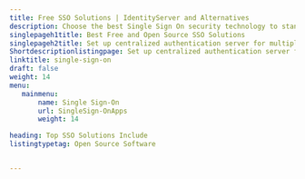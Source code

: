 ```yaml
---
title: Free SSO Solutions | IdentityServer and Alternatives
description: Choose the best Single Sign On security technology to standardize the authentication process. All the SSO software listed here are free and open source.
singlepageh1title: Best Free and Open Source SSO Solutions 
singlepageh2title: Set up centralized authentication server for multiple trusted applications. Control all organizational apps access and users management from one place. 
Shortdescriptionlistingpage: Set up centralized authentication server for multiple trusted applications. Control all organizational apps access and users management from one place. 
linktitle: single-sign-on
draft: false
weight: 14
menu:
   mainmenu: 
       name: Single Sign-On
       url: SingleSign-OnApps
       weight: 14

heading: Top SSO Solutions Include
listingtypetag: Open Source Software


---
```


